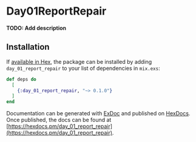 # Day01ReportRepair

**TODO: Add description**

## Installation

If [available in Hex](https://hex.pm/docs/publish), the package can be installed
by adding `day_01_report_repair` to your list of dependencies in `mix.exs`:

```elixir
def deps do
  [
    {:day_01_report_repair, "~> 0.1.0"}
  ]
end
```

Documentation can be generated with [ExDoc](https://github.com/elixir-lang/ex_doc)
and published on [HexDocs](https://hexdocs.pm). Once published, the docs can
be found at [https://hexdocs.pm/day_01_report_repair](https://hexdocs.pm/day_01_report_repair).


